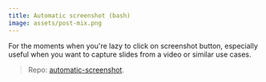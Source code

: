 ```yaml
---
title: Automatic screenshot (bash)
image: assets/post-mix.png
---
```

For the moments when you're lazy to click on screenshot button, especially useful when you want to capture slides from a video or similar use cases.

> Repo: [automatic-screenshot](https://github.com/inesucrvenom/bash-scripts/tree/master/automatic-screenshot/).
